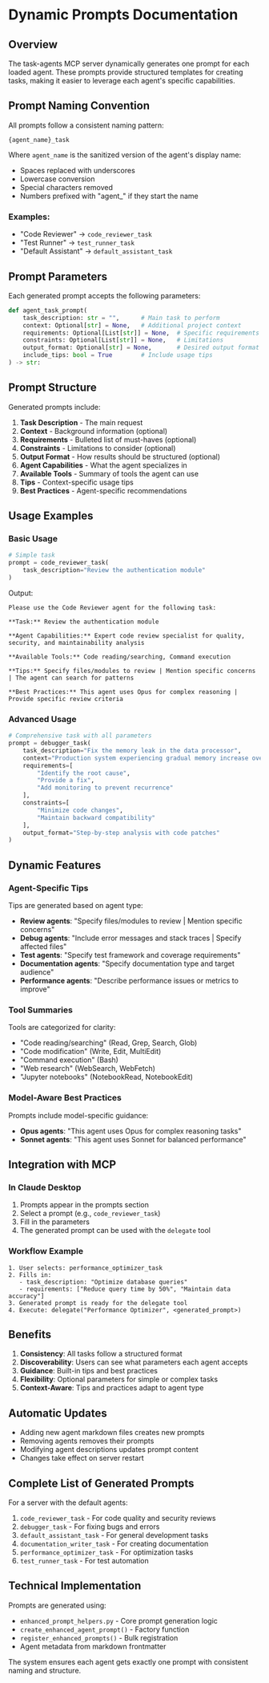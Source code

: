 # Dynamic Prompts Documentation

## Overview

The task-agents MCP server dynamically generates one prompt for each loaded agent. These prompts provide structured templates for creating tasks, making it easier to leverage each agent's specific capabilities.

## Prompt Naming Convention

All prompts follow a consistent naming pattern:

```
{agent_name}_task
```

Where `agent_name` is the sanitized version of the agent's display name:
- Spaces replaced with underscores
- Lowercase conversion
- Special characters removed
- Numbers prefixed with "agent_" if they start the name

### Examples:
- "Code Reviewer" → `code_reviewer_task`
- "Test Runner" → `test_runner_task`
- "Default Assistant" → `default_assistant_task`

## Prompt Parameters

Each generated prompt accepts the following parameters:

```python
def agent_task_prompt(
    task_description: str = "",      # Main task to perform
    context: Optional[str] = None,   # Additional project context
    requirements: Optional[List[str]] = None,  # Specific requirements
    constraints: Optional[List[str]] = None,   # Limitations
    output_format: Optional[str] = None,       # Desired output format
    include_tips: bool = True        # Include usage tips
) -> str:
```

## Prompt Structure

Generated prompts include:

1. **Task Description** - The main request
2. **Context** - Background information (optional)
3. **Requirements** - Bulleted list of must-haves (optional)
4. **Constraints** - Limitations to consider (optional)
5. **Output Format** - How results should be structured (optional)
6. **Agent Capabilities** - What the agent specializes in
7. **Available Tools** - Summary of tools the agent can use
8. **Tips** - Context-specific usage tips
9. **Best Practices** - Agent-specific recommendations

## Usage Examples

### Basic Usage

```python
# Simple task
prompt = code_reviewer_task(
    task_description="Review the authentication module"
)
```

Output:
```
Please use the Code Reviewer agent for the following task:

**Task:** Review the authentication module

**Agent Capabilities:** Expert code review specialist for quality, security, and maintainability analysis

**Available Tools:** Code reading/searching, Command execution

**Tips:** Specify files/modules to review | Mention specific concerns | The agent can search for patterns

**Best Practices:** This agent uses Opus for complex reasoning | Provide specific review criteria
```

### Advanced Usage

```python
# Comprehensive task with all parameters
prompt = debugger_task(
    task_description="Fix the memory leak in the data processor",
    context="Production system experiencing gradual memory increase over 24 hours",
    requirements=[
        "Identify the root cause",
        "Provide a fix",
        "Add monitoring to prevent recurrence"
    ],
    constraints=[
        "Minimize code changes",
        "Maintain backward compatibility"
    ],
    output_format="Step-by-step analysis with code patches"
)
```

## Dynamic Features

### Agent-Specific Tips

Tips are generated based on agent type:

- **Review agents**: "Specify files/modules to review | Mention specific concerns"
- **Debug agents**: "Include error messages and stack traces | Specify affected files"
- **Test agents**: "Specify test framework and coverage requirements"
- **Documentation agents**: "Specify documentation type and target audience"
- **Performance agents**: "Describe performance issues or metrics to improve"

### Tool Summaries

Tools are categorized for clarity:
- "Code reading/searching" (Read, Grep, Search, Glob)
- "Code modification" (Write, Edit, MultiEdit)
- "Command execution" (Bash)
- "Web research" (WebSearch, WebFetch)
- "Jupyter notebooks" (NotebookRead, NotebookEdit)

### Model-Aware Best Practices

Prompts include model-specific guidance:
- **Opus agents**: "This agent uses Opus for complex reasoning tasks"
- **Sonnet agents**: "This agent uses Sonnet for balanced performance"

## Integration with MCP

### In Claude Desktop

1. Prompts appear in the prompts section
2. Select a prompt (e.g., `code_reviewer_task`)
3. Fill in the parameters
4. The generated prompt can be used with the `delegate` tool

### Workflow Example

```
1. User selects: performance_optimizer_task
2. Fills in:
   - task_description: "Optimize database queries"
   - requirements: ["Reduce query time by 50%", "Maintain data accuracy"]
3. Generated prompt is ready for the delegate tool
4. Execute: delegate("Performance Optimizer", <generated_prompt>)
```

## Benefits

1. **Consistency**: All tasks follow a structured format
2. **Discoverability**: Users can see what parameters each agent accepts
3. **Guidance**: Built-in tips and best practices
4. **Flexibility**: Optional parameters for simple or complex tasks
5. **Context-Aware**: Tips and practices adapt to agent type

## Automatic Updates

- Adding new agent markdown files creates new prompts
- Removing agents removes their prompts
- Modifying agent descriptions updates prompt content
- Changes take effect on server restart

## Complete List of Generated Prompts

For a server with the default agents:

1. `code_reviewer_task` - For code quality and security reviews
2. `debugger_task` - For fixing bugs and errors
3. `default_assistant_task` - For general development tasks
4. `documentation_writer_task` - For creating documentation
5. `performance_optimizer_task` - For optimization tasks
6. `test_runner_task` - For test automation

## Technical Implementation

Prompts are generated using:
- `enhanced_prompt_helpers.py` - Core prompt generation logic
- `create_enhanced_agent_prompt()` - Factory function
- `register_enhanced_prompts()` - Bulk registration
- Agent metadata from markdown frontmatter

The system ensures each agent gets exactly one prompt with consistent naming and structure.